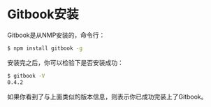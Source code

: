 Gitbook安装
====

Gitbook是从NMP安装的，命令行：

```bash
$ npm install gitbook -g
```

安装完之后，你可以检验下是否安装成功：

```bash
$ gitbook -V
0.4.2
```

如果你看到了与上面类似的版本信息，则表示你已成功完装上了Gitbook。
